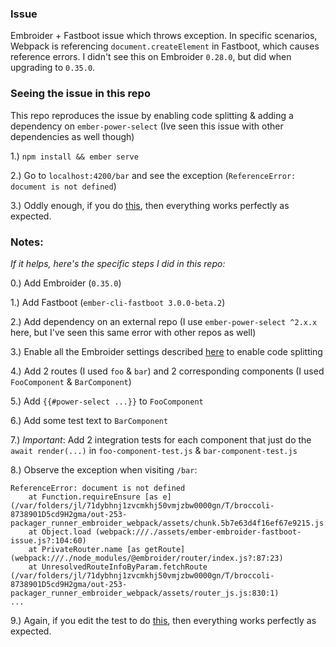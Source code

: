 ### Issue
Embroider + Fastboot issue which throws exception. In specific scenarios, Webpack is referencing `document.createElement` in Fastboot, which causes reference errors. I didn't see this on Embroider `0.28.0`, but did when upgrading to `0.35.0`.

### Seeing the issue in this repo
This repo reproduces the issue by enabling code splitting & adding a dependency on `ember-power-select` (Ive seen this issue with other dependencies as well though)

1.) `npm install && ember serve`

2.) Go to `localhost:4200/bar` and see the exception (`ReferenceError: document is not defined`)

3.) Oddly enough, if you do [this](https://github.com/lukecoy/ember-embroider-fastboot-issue/blob/main/tests/integration/bar-component-test.js#L10), then everything works perfectly as expected. 


### Notes:
*If it helps, here's the specific steps I did in this repo:*

0.) Add Embroider (`0.35.0`)

1.) Add Fastboot (`ember-cli-fastboot 3.0.0-beta.2`)

2.) Add dependency on an external repo (I use `ember-power-select ^2.x.x` here, but I've seen this same error with other repos as well)

3.) Enable all the Embroider settings described [here](https://github.com/embroider-build/embroider#options) to enable code splitting

4.) Add 2 routes (I used `foo` & `bar`) and 2 corresponding components (I used `FooComponent` & `BarComponent`)

5.) Add `{{#power-select ...}}` to `FooComponent` 

6.) Add some test text to `BarComponent`

7.) *Important*: Add 2 integration tests for each component that just do the `await render(...)` in `foo-component-test.js` & `bar-component-test.js`

8.) Observe the exception when visiting `/bar`:
```
ReferenceError: document is not defined
    at Function.requireEnsure [as e] (/var/folders/jl/71dybhnj1zvcmkhj50vmjzbw0000gn/T/broccoli-8738901D5cd9H2gma/out-253-packager_runner_embroider_webpack/assets/chunk.5b7e63d4f16ef67e9215.js:116:27)
    at Object.load (webpack:///./assets/ember-embroider-fastboot-issue.js?:104:60)
    at PrivateRouter.name [as getRoute] (webpack:///./node_modules/@embroider/router/index.js?:87:23)
    at UnresolvedRouteInfoByParam.fetchRoute (/var/folders/jl/71dybhnj1zvcmkhj50vmjzbw0000gn/T/broccoli-8738901D5cd9H2gma/out-253-packager_runner_embroider_webpack/assets/router_js.js:830:1)
...
```
9.) Again, if you edit the test to do [this](https://github.com/lukecoy/ember-embroider-fastboot-issue/blob/main/tests/integration/bar-component-test.js#L10), then everything works perfectly as expected.
